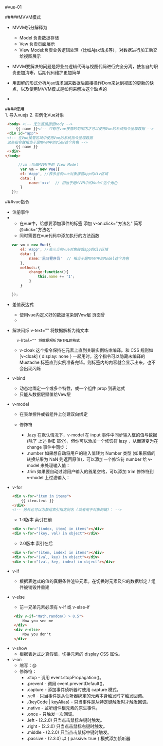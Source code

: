 #vue-01

#####MVVM模式

 - MVVM拆分解释为
    + Model 负责数据存储
    + Vew   负责页面展示
    + View Model:负责业务逻辑处理（比如Ajax请求等），对数据进行加工后交给视图展示
- MVVM要解决的问题是将业务逻辑代码与视图代码进行完全分离，使各自的职责更加清晰，后期代码维护更加简单

- 用图解的形式分析Ajax请求回来数据后直接操作Dom来达到视图的更新的缺点，以及使用MVVM模式是如何来解决这个缺点的
- 
####使用   
      1. 导入vuejs
        <script src="vue.js"></script>
      2. 实例化Vue对象
   ```html
    <body> <!-- 无法直接接管body -->
        {{ name }}<!-- 只有在vue接管的范围内才可以使用Vue的系统指令呈现数据 -->
	<div id="app">
	<!-- 在Vue接管区域中使用Vue的系统指令呈现数据
	这些指令就相当于是MVVM中的View这个角色 -->
		{{ name }}
	</div>
</body>
   ```
   
   ```javascript
         //vm :叫做MVVM中的 View Model
          var vm = new Vue({
          el:'#app', //表示当前vue对象接管app的div区域
          data: {
              name:'xxx'  // 相当于是MVVM中的Model这个角色
          }
      });
   ```
   
###vue指令

- 注册事件
- 
    + 在vue中，给想要添加事件的标签 添加 
            v-on:click="方法名"
            简写 @click="方法名"
    + 同时需要在vue代码中添加执行的方法函数         

 ```javascript
    var vm = new Vue({
        el:'#app', //表示当前vue对象接管app的div区域
        data: {
            name:'黑马程序员'  // 相当于是MVVM中的Model这个角色
        },
        methods:{
            change:function(){
                this.name += '1';
            }
        }

    });
 ```
- 差值表达式
    + 使用vue内定义好的数据渲染到Vew层 页面曾
    +
- 解决闪烁
        v-text="" 将数据解析为纯文本
         
        v-html="" 将数据解析为HTML的格式
    +   v-cloak 这个指令保持在元素上直到关联实例结束编译。和 CSS 规则如 [v-cloak] { display: none } 一起用时，这个指令可以隐藏未编译的 Mustache 标签直到实例准备完毕。则标签内的内容就会显示出来，也不会出现闪烁

- v-bind
    + 动态地绑定一个或多个特性，或一个组件 prop 到表达式
    + 只能从数据层赋值给Vew层

- v-model
    + 在表单控件或者组件上创建双向绑定

    + 修饰符
        + .lazy 在默认情况下，v-model 在 input 事件中同步输入框的值与数据 (除了 上述 IME 部分)，但你可以添加一个修饰符 lazy ，从而转变为在 change 事件中同步：
        + .number 如果想自动将用户的输入值转为 Number 类型 (如果原值的转换结果为 NaN 则返回原值)，可以添加一个修饰符 number 给 v-model 来处理输入值：
        + .trim 如果要自动过滤用户输入的首尾空格，可以添加 trim 修饰符到 v-model 上过滤输入：   

- v-for
    ```html
    <div v-for="item in items">
        {{ item.text }}
    </div>
    <!-- 另外也可以为数组索引指定别名 (或者用于对象的键)： -->
    ```

    + 1.0版本 索引在前
    ```html
    <div v-for="(index, item) in items"></div>
    <div v-for="(key, val) in object"></div>
    ```
    + 2.0版本 索引在后 

    ```html
    <div v-for="(item, index) in items"></div>
    <div v-for="(val, key) in object"></div>
    <div v-for="(val, key, index) in object"></div>
    ```
- v-if  
    + 根据表达式的值的真假条件渲染元素。在切换时元素及它的数据绑定 / 组件被销毁并重建
- v-else 
    + 前一兄弟元素必须有 v-if 或 v-else-if  

```html
    <div v-if="Math.random() > 0.5">
        Now you see me
    </div>
    <div v-else>
        Now you don't
    </div>
```
- v-show 
    + 根据表达式之真假值，切换元素的 display CSS 属性。
- v-on
    + 缩写：@
    + 修饰符：
      +  .stop - 调用 event.stopPropagation()。
      +  .prevent - 调用 event.preventDefault()。
      +  .capture - 添加事件侦听器时使用 capture 模式。
      +  .self - 只当事件是从侦听器绑定的元素本身触发时才触发回调。
      +  .{keyCode | keyAlias} - 只当事件是从特定键触发时才触发回调。
      +  .native - 监听组件根元素的原生事件。
      +  .once - 只触发一次回调。
      +  .left - (2.2.0) 只当点击鼠标左键时触发。
      +  .right - (2.2.0) 只当点击鼠标右键时触发。
      +  .middle - (2.2.0) 只当点击鼠标中键时触发。
      +  .passive - (2.3.0) 以 { passive: true } 模式添加侦听器
